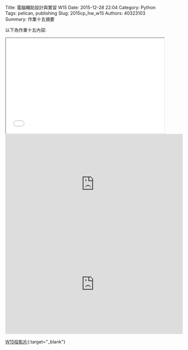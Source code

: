 Title: 電腦輔助設計與實習  W15
Date: 2015-12-28 22:04
Category: Python
Tags: pelican, publishing
Slug: 2015cp_hw_w15
Authors: 40323103
Summary: 作業十五摘要

以下為作業十五內容:

<iframe src="40323103_cp_w15_p.html" width="500" height="300"></iframe>
<iframe width="560" height="315" src="https://www.youtube.com/embed/p1NkTp8rEKs" frameborder="0" allowfullscreen></iframe>
<iframe width="560" height="315" src="https://www.youtube.com/embed/AN4ALJdlFk4" frameborder="0" allowfullscreen></iframe>

[W15投影片](40323103_cp_w15_p.html){:target="_blank"}




